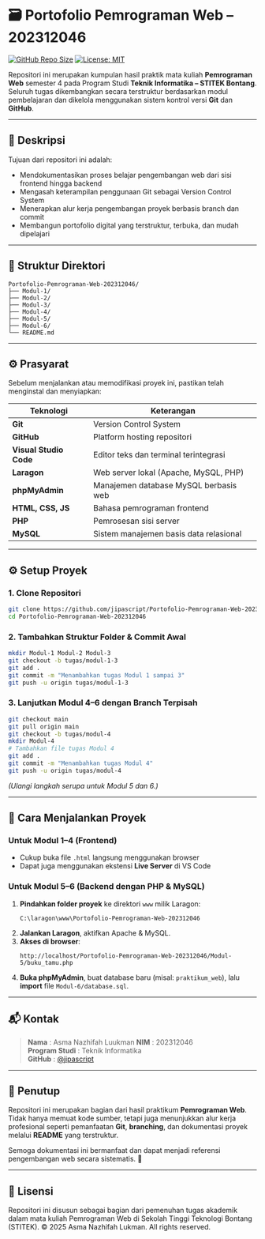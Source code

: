 # 🗃️ Portofolio Pemrograman Web – 202312046

[![GitHub Repo Size](https://img.shields.io/github/repo-size/jipascript/Portofolio-Pemrograman-Web-202312046?color=blue&label=Repo%20Size)](https://github.com/jipascript/Portofolio-Pemrograman-Web-202312046) 
[![License: MIT](https://img.shields.io/badge/License-MIT-yellow.svg)](#-lisensi)

Repositori ini merupakan kumpulan hasil praktik mata kuliah **Pemrograman Web** semester 4 pada Program Studi **Teknik Informatika – STITEK Bontang**. Seluruh tugas dikembangkan secara terstruktur berdasarkan modul pembelajaran dan dikelola menggunakan sistem kontrol versi **Git** dan **GitHub**.

---

## 📌 Deskripsi

Tujuan dari repositori ini adalah:
- Mendokumentasikan proses belajar pengembangan web dari sisi frontend hingga backend
- Mengasah keterampilan penggunaan Git sebagai Version Control System
- Menerapkan alur kerja pengembangan proyek berbasis branch dan commit
- Membangun portofolio digital yang terstruktur, terbuka, dan mudah dipelajari

---

## 📂 Struktur Direktori

```
Portofolio-Pemrograman-Web-202312046/
├── Modul-1/
├── Modul-2/
├── Modul-3/
├── Modul-4/
├── Modul-5/
├── Modul-6/
└── README.md
```

---

## ⚙️ Prasyarat

Sebelum menjalankan atau memodifikasi proyek ini, pastikan telah menginstal dan menyiapkan:

| Teknologi | Keterangan |
|-----------|------------|
| **Git** | Version Control System |
| **GitHub** | Platform hosting repositori |
| **Visual Studio Code** | Editor teks dan terminal terintegrasi |
| **Laragon** | Web server lokal (Apache, MySQL, PHP) |
| **phpMyAdmin** | Manajemen database MySQL berbasis web |
| **HTML, CSS, JS** | Bahasa pemrograman frontend |
| **PHP** | Pemrosesan sisi server |
| **MySQL** | Sistem manajemen basis data relasional |

---

## ⚙️ Setup Proyek

### 1. Clone Repositori
```bash
git clone https://github.com/jipascript/Portofolio-Pemrograman-Web-202312046.git
cd Portofolio-Pemrograman-Web-202312046
```

### 2. Tambahkan Struktur Folder & Commit Awal
```bash
mkdir Modul-1 Modul-2 Modul-3
git checkout -b tugas/modul-1-3
git add .
git commit -m "Menambahkan tugas Modul 1 sampai 3"
git push -u origin tugas/modul-1-3
```

### 3. Lanjutkan Modul 4–6 dengan Branch Terpisah
```bash
git checkout main
git pull origin main
git checkout -b tugas/modul-4
mkdir Modul-4
# Tambahkan file tugas Modul 4
git add .
git commit -m "Menambahkan tugas Modul 4"
git push -u origin tugas/modul-4
```
_(Ulangi langkah serupa untuk Modul 5 dan 6.)_

---

## 🚀 Cara Menjalankan Proyek

### Untuk Modul 1–4 (Frontend)
- Cukup buka file `.html` langsung menggunakan browser
- Dapat juga menggunakan ekstensi **Live Server** di VS Code

### Untuk Modul 5–6 (Backend dengan PHP & MySQL)
1. **Pindahkan folder proyek** ke direktori `www` milik Laragon:
   ```
   C:\laragon\www\Portofolio-Pemrograman-Web-202312046
   ```
2. **Jalankan Laragon**, aktifkan Apache & MySQL.
3. **Akses di browser**:
   ```
   http://localhost/Portofolio-Pemrograman-Web-202312046/Modul-5/buku_tamu.php
   ```
4. **Buka phpMyAdmin**, buat database baru (misal: `praktikum_web`), lalu **import** file `Modul-6/database.sql`.

---

## 📬 Kontak

> **Nama** : Asma Nazhifah Luukman
> **NIM** : 202312046  
> **Program Studi** : Teknik Informatika  
> **GitHub** : [@jipascript](https://github.com/jipascript) 

---

## 🏁 Penutup

Repositori ini merupakan bagian dari hasil praktikum **Pemrograman Web**.  
Tidak hanya memuat kode sumber, tetapi juga menunjukkan alur kerja profesional seperti pemanfaatan **Git**, **branching**, dan dokumentasi proyek melalui **README** yang terstruktur.

Semoga dokumentasi ini bermanfaat dan dapat menjadi referensi pengembangan web secara sistematis. 🙌

---

## 📄 Lisensi

Repositori ini disusun sebagai bagian dari pemenuhan tugas akademik dalam mata kuliah Pemrograman Web di Sekolah Tinggi Teknologi Bontang (STITEK).
© 2025 Asma Nazhifah Lukman.  All rights reserved.
